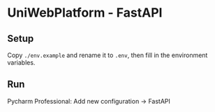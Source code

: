 # UniWebPlatform - FastAPI

## Setup

Copy `./env.example` and rename it to `.env`, then fill in the environment variables.

## Run

Pycharm Professional: Add new configuration -> FastAPI
